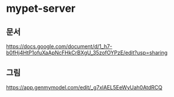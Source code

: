 # mypet-server

## 문서
https://docs.google.com/document/d/1_h7-b0fHj4HtP1ofuXaApNcFHkCrBXgU_35zofOYPzE/edit?usp=sharing

## 그림
https://app.genmymodel.com/edit/_g7xlAEL5EeWyUah0AtdRCQ
